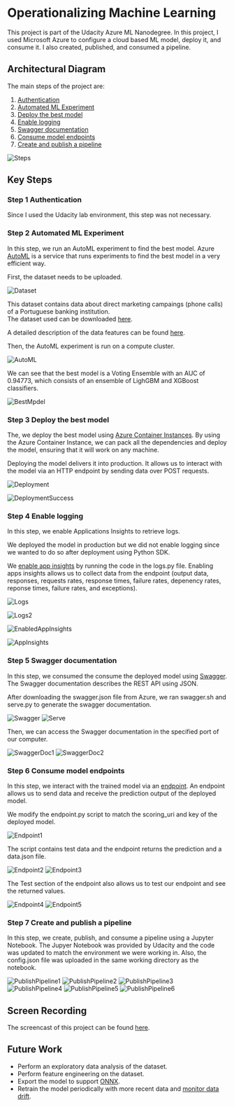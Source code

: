 # Operationalizing Machine Learning

This project is part of the Udacity Azure ML Nanodegree. In this project, I used Microsoft Azure to configure a cloud based ML model, deploy it, and consume it. I also created, published, and consumed a pipeline.

## Architectural Diagram

The main steps of the project are:

1. [Authentication](#step-1-authentication)
2. [Automated ML Experiment](#step-2-automated-ml-experiment)
3. [Deploy the best model](#step-3-deploy-the-best-model)
4. [Enable logging](#step-4-enable-logging)
5. [Swagger documentation](#step-5-swagger-documentation)
6. [Consume model endpoints](#step-6-consume-model-endpoints)
7. [Create and publish a pipeline](#step-7-create-and-publish-a-pipeline)

![Steps](/img/0-Steps.png)

## Key Steps

### Step 1 Authentication

Since I used the Udacity lab environment, this step was not necessary.

### Step 2 Automated ML Experiment

In this step, we run an AutoML experiment to find the best model. Azure [AutoML](https://docs.microsoft.com/en-us/azure/machine-learning/concept-automated-ml) is a service that runs experiments to find the best model in a very efficient way.

First, the dataset needs to be uploaded.

![Dataset](/img/2.1-Dataset.png)

This dataset contains data about direct marketing campaings (phone calls) of a Portuguese banking institution.  
The dataset used can be downloaded [here](https://automlsamplenotebookdata.blob.core.windows.net/automl-sample-notebook-data/bankmarketing_train.csv).

A detailed description of the data features can be found [here](https://archive.ics.uci.edu/ml/datasets/bank+marketing#).

Then, the AutoML experiment is run on a compute cluster.

![AutoML](/img/2.2-AutoML.png)

We can see that the best model is a Voting Ensemble with an AUC of 0.94773, which consists of an ensemble of LighGBM and XGBoost classifiers.

![BestMpdel](/img/2.3-BestModel.png)

### Step 3 Deploy the best model

The, we deploy the best model using [Azure Container Instances](https://docs.microsoft.com/en-us/azure/container-instances/container-instances-overview). By using the Azure Container Instance, we can pack all the dependencies and deploy the model, ensuring that it will work on any machine.

Deploying the model delivers it into production. It allows us to interact with the model via an HTTP endpoint by sending data over POST requests.

![Deployment](/img/3.1-Deployment.png)

![DeploymentSuccess](/img/3.2-DeploymentSuccess.png)

### Step 4 Enable logging

In this step, we enable Applications Insights to retrieve logs. 

We deployed the model in production but we did not enable logging since we wanted to do so after deployment using Python SDK.

We [enable app insights](https://docs.microsoft.com/en-us/azure/machine-learning/how-to-enable-app-insights) by running the code in the logs.py file. Enabling apps insights allows us to collect data from the endpoint (output data, responses, requests rates, response times, failure rates, depenency rates, reponse times, failure rates, and exceptions).

![Logs](/img/4.1-Logs.png)

![Logs2](/img/4.2-Logs2.png)

![EnabledAppInsights](/img/4.3-EnabledAppInsights.png)

![AppInsights](/img/4.4-AppInsights.png)

### Step 5 Swagger documentation

In this step, we consumed the consume the deployed model using [Swagger](https://swagger.io/). The Swagger documentation describes the REST API using JSON.

After downloading the swagger.json file from Azure, we ran swagger.sh and serve.py to generate the swagger documentation.

![Swagger](/img/5.1-Swagger.png)
![Serve](/img/5.2-Serve.png)

Then, we can access the Swagger documentation in the specified port of our computer.

![SwaggerDoc1](/img/5.3-SwaggerDoc1.png)
![SwaggerDoc2](/img/5.4-SwaggerDoc2.png)

### Step 6 Consume model endpoints

In this step, we interact with the trained model via an [endpoint](https://docs.microsoft.com/en-us/azure/machine-learning/concept-endpoints). An endpoint allows us to send data and receive the prediction output of the deployed model.

We modify the endpoint.py script to match the scoring_uri and key of the deployed model.

![Endpoint1](/img/6.1-Endpoint1.png)

The script contains test data and the endpoint returns the prediction and a data.json file.

![Endpoint2](/img/6.2-Endpoint2.png)
![Endpoint3](/img/6.3-Endpoint3.png)

The Test section of the endpoint also allows us to test our endpoint and see the returned values.

![Endpoint4](/img/6.3-Endpoint4.png)
![Endpoint5](/img/6.4-Endpoint5.png)

### Step 7 Create and publish a pipeline

In this step, we create, publish, and consume a pipeline using a Jupyter Notebook. The Jupyer Notebook was provided by Udacity and the code was updated to match the environment we were working in. Also, the config.json file was uploaded in the same working directory as the notebook.

![PublishPipeline1](/img/7.1-PublishPipeline1.png)
![PublishPipeline2](/img/7.2-PublishPipeline2.png)
![PublishPipeline3](/img/7.3-PublishPipeline3.png)
![PublishPipeline4](/img/7.4-PublishPipeline4.png)
![PublishPipeline5](/img/7.4-PublishPipeline5.png)
![PublishPipeline6](/img/7.4-PublishPipeline6.png)

## Screen Recording

The screencast of this project can be found [here](https://drive.google.com/file/d/1GwUTYVcTUuWFUOn4WuH_HbF-_FMkAjXG/view?usp=sharing).

## Future Work

* Perform an exploratory data analysis of the dataset.
* Perform feature engineering on the dataset.
* Export the model to support [ONNX](https://docs.microsoft.com/en-us/azure/machine-learning/concept-onnx).
* Retrain the model periodically with more recent data and [monitor data drift](https://docs.microsoft.com/en-us/azure/machine-learning/how-to-monitor-datasets?tabs=python).
